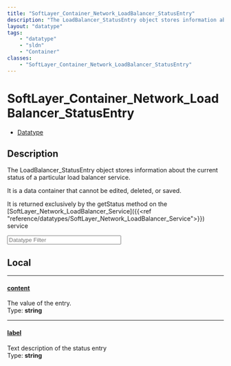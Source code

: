 ```yaml
---
title: "SoftLayer_Container_Network_LoadBalancer_StatusEntry"
description: "The LoadBalancer_StatusEntry object stores information about the current status of a particular load balancer service.... "
layout: "datatype"
tags:
    - "datatype"
    - "sldn"
    - "Container"
classes:
    - "SoftLayer_Container_Network_LoadBalancer_StatusEntry"
---
```


# SoftLayer_Container_Network_LoadBalancer_StatusEntry
<div id='service-datatype'>
    <ul id='sldn-reference-tabs'>
        <li id='datatype'> <a href='/reference/datatypes/SoftLayer_Container_Network_LoadBalancer_StatusEntry' >Datatype</a></li>
    </ul>
</div>

## Description 
The LoadBalancer_StatusEntry object stores information about the current status of a particular load balancer service. 

It is a data container that cannot be edited, deleted, or saved. 

It is returned exclusively by the getStatus method on the [SoftLayer_Network_LoadBalancer_Service]({{<ref "reference/datatypes/SoftLayer_Network_LoadBalancer_Service">}}) service 





<!-- Filer BEGIN -->
<div class="view-filters">
        <div class="clearfix">
            <div class="search-input-box">
                <input placeholder="Datatype Filter" onkeyup="titleSearch(inputId='prop-input', divId='properties', elementClass='prop-row')" 
                    type="text" id="prop-input" value="" size="30" maxlength="128" class="form-text">
            </div>
        </div>
</div>
<!-- Filer END -->

<div id="properties" class="content">
<div id="localProperties" class="prop-content" >

## Local
<div class="prop-row">

-----
[content]: #content
#### [content]
The value of the entry.  
<span class="type-label">Type: </span>**string**


</div>
<div class="prop-row">

-----
[label]: #label
#### [label]
Text description of the status entry  
<span class="type-label">Type: </span>**string**


</div>
</div>
<!-- LOCAL PROPERTY END -->

</div>



